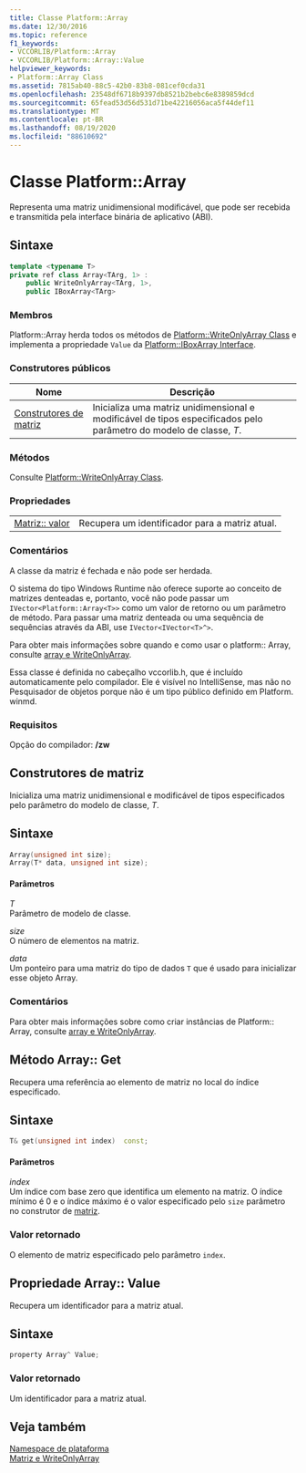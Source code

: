 ```yaml
---
title: Classe Platform::Array
ms.date: 12/30/2016
ms.topic: reference
f1_keywords:
- VCCORLIB/Platform::Array
- VCCORLIB/Platform::Array::Value
helpviewer_keywords:
- Platform::Array Class
ms.assetid: 7815ab40-88c5-42b0-83b8-081cef0cda31
ms.openlocfilehash: 23548df6718b9397db8521b2bebc6e8389859dcd
ms.sourcegitcommit: 65fead53d56d531d71be42216056aca5f44def11
ms.translationtype: MT
ms.contentlocale: pt-BR
ms.lasthandoff: 08/19/2020
ms.locfileid: "88610692"
---
```

# <a name="platformarray-class"></a>Classe Platform::Array

Representa uma matriz unidimensional modificável, que pode ser recebida e transmitida pela interface binária de aplicativo (ABI).

## <a name="syntax"></a>Sintaxe

```cpp
template <typename T>
private ref class Array<TArg, 1> :
    public WriteOnlyArray<TArg, 1>,
    public IBoxArray<TArg>
```

### <a name="members"></a>Membros

Platform::Array herda todos os métodos de [Platform::WriteOnlyArray Class](../cppcx/platform-writeonlyarray-class.md) e implementa a propriedade `Value` da [Platform::IBoxArray Interface](../cppcx/platform-iboxarray-interface.md).

### <a name="public-constructors"></a>Construtores públicos

|Nome|Descrição|
|----------|-----------------|
|[Construtores de matriz](#ctor)|Inicializa uma matriz unidimensional e modificável de tipos especificados pelo parâmetro do modelo de classe, *T*.|

### <a name="methods"></a>Métodos

Consulte [Platform::WriteOnlyArray Class](../cppcx/platform-writeonlyarray-class.md).

### <a name="properties"></a>Propriedades

|||
|-|-|
|[Matriz:: valor](#value)|Recupera um identificador para a matriz atual.|

### <a name="remarks"></a>Comentários

A classe da matriz é fechada e não pode ser herdada.

O sistema do tipo Windows Runtime não oferece suporte ao conceito de matrizes denteadas e, portanto, você não pode passar um `IVector<Platform::Array<T>>` como um valor de retorno ou um parâmetro de método. Para passar uma matriz denteada ou uma sequência de sequências através da ABI, use `IVector<IVector<T>^>`.

Para obter mais informações sobre quando e como usar o platform:: Array, consulte [array e WriteOnlyArray](../cppcx/array-and-writeonlyarray-c-cx.md).

Essa classe é definida no cabeçalho vccorlib.h, que é incluído automaticamente pelo compilador. Ele é visível no IntelliSense, mas não no Pesquisador de objetos porque não é um tipo público definido em Platform. winmd.

### <a name="requirements"></a>Requisitos

Opção do compilador: **/zw**

## <a name="array-constructors"></a><a name="ctor"></a> Construtores de matriz

Inicializa uma matriz unidimensional e modificável de tipos especificados pelo parâmetro do modelo de classe, *T*.

## <a name="syntax"></a>Sintaxe

```cpp
Array(unsigned int size);
Array(T* data, unsigned int size);
```

#### <a name="parameters"></a>Parâmetros

*T*<br/>
Parâmetro de modelo de classe.

*size*<br/>
O número de elementos na matriz.

*data*<br/>
Um ponteiro para uma matriz do tipo de dados `T` que é usado para inicializar esse objeto Array.

### <a name="remarks"></a>Comentários

Para obter mais informações sobre como criar instâncias de Platform:: Array, consulte [array e WriteOnlyArray](../cppcx/array-and-writeonlyarray-c-cx.md).

## <a name="arrayget-method"></a><a name="get"></a> Método Array:: Get

Recupera uma referência ao elemento de matriz no local do índice especificado.

## <a name="syntax"></a>Sintaxe

```cpp
T& get(unsigned int index)  const;
```

#### <a name="parameters"></a>Parâmetros

*index*<br/>
Um índice com base zero que identifica um elemento na matriz. O índice mínimo é 0 e o índice máximo é o valor especificado pelo `size` parâmetro no construtor de [matriz](#ctor).

### <a name="return-value"></a>Valor retornado

O elemento de matriz especificado pelo parâmetro `index`.

## <a name="arrayvalue-property"></a><a name="value"></a> Propriedade Array:: Value

Recupera um identificador para a matriz atual.

## <a name="syntax"></a>Sintaxe

```cpp
property Array^ Value;
```

### <a name="return-value"></a>Valor retornado

Um identificador para a matriz atual.

## <a name="see-also"></a>Veja também

[Namespace de plataforma](../cppcx/platform-namespace-c-cx.md)<br/>
[Matriz e WriteOnlyArray](../cppcx/array-and-writeonlyarray-c-cx.md)
